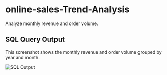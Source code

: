 # online-sales-Trend-Analysis
Analyze monthly revenue and order volume.
## SQL Query Output

This screenshot shows the monthly revenue and order volume grouped by year and month.

![SQL Output]([images/sql_output.png](https://github.com/Venkykatariki/online-sales-Trend-Analysis/blob/main/query6.png))

